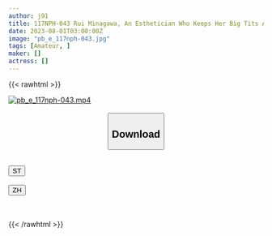 ```yaml
---
author: j91
title: 117NPH-043 Rui Minagawa, An Esthetician Who Keeps Her Big Tits And Big Butts In Close Contact At A Men’s Esthetic
date: 2023-08-01T03:00:00Z
image: "pb_e_117nph-043.jpg"
tags: [Amateur, ]
maker: []
actress: []
---
```



{{< rawhtml >}}

<div class="video" data-videoid="1d9jjwAmWYsel68">
    <a href="javascript:;">
        <img src="https://my.j91.asia/posts/pb_e_117nph-043/pb_e_117nph-043.jpg" width="WIDTH" height="HEIGHT" alt="pb_e_117nph-043.mp4" loading="lazy">
    </a>
</div>

<script type="text/javascript" src="https://j91.asia/asset/on-demand-st.js"></script>

<br>
  <link rel="stylesheet" href="https://j91.asia/asset/bs5.css">
  
  <center>
  <button class="btn btn-primary" type="button" data-bs-toggle="collapse" data-bs-target=".multi-collapse" aria-expanded="false" aria-controls="multiCollapseExample1 multiCollapseExample2"><h2>Download</h2></button></center>
</p>
<div class="row">
  <div class="col">
    <div class="collapse multi-collapse" id="multiCollapseExample1">
      <div class="card card-body">
	      	      <br>
<div class="buttons">  
<a href="https://streamtape.to/v/1d9jjwAmWYsel68"><button class="btn-hover color-3"><i class="fa fa-download"></i> ST</button></a></div>
    </div>
  </div>
</div>
  <div class="col">
    <div class="collapse multi-collapse" id="multiCollapseExample2">
      <div class="card card-body">
	      <br>
<div class="buttons">
    <a href="https://lylxan.com/pf7qgosd0ae4.html"><button class="btn-hover color-9"><i class="fa fa-download"></i> ZH</button></a></div>
<br><br>
      </div>
    </div>
  </div>
</div>

{{< /rawhtml >}}